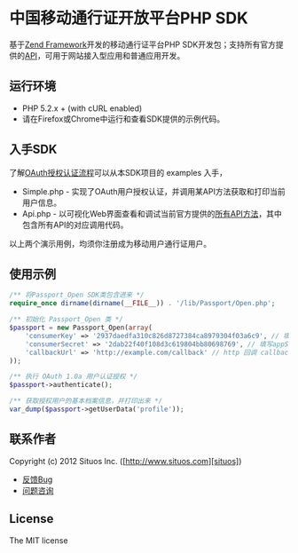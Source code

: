 中国移动通行证开放平台PHP SDK
========

基于[Zend Framework][ZF]开发的移动通行证平台PHP SDK开发包；支持所有官方提供的[API][API]，可用于网站接入型应用和普通应用开发。

## 运行环境

* PHP 5.2.x + (with cURL enabled)
* 请在Firefox或Chrome中运行和查看SDK提供的示例代码。

## 入手SDK

了解[OAuth授权认证流程][OAuth]可以从本SDK项目的 examples 入手，

* Simple.php - 实现了OAuth用户授权认证，并调用某API方法获取和打印当前用户信息。
* Api.php - 以可视化Web界面查看和调试当前官方提供的[所有API方法][API]，其中包含所有API的对应调用代码。

以上两个演示用例，均须你注册成为移动用户通行证用户。

## 使用示例

```php
/** 将Passport_Open SDK类包含进来 */
require_once dirname(dirname(__FILE__)) . '/lib/Passport/Open.php';

/** 初始化 Passport_Open 类 */
$passport = new Passport_Open(array(
	'consumerKey' => '2937daedfa310c826d8727384ca8979304f03a6c9', // 填写应用appKey
	'consumerSecret' => '2dab22f40f108d3c619804bb80698769', // 填写appSecret
	'callbackUrl' => 'http://example.com/callback' // http 回调 callback 地址
));

/** 执行 OAuth 1.0a 用户认证授权 */
$passport->authenticate();

/** 获取授权用户的基本档案信息，并打印出来 */
var_dump($passport->getUserData('profile'));
```

## 联系作者

Copyright (c) 2012 Situos Inc. ([http://www.situos.com][situos])

* [反馈Bug][issues]
* [问题咨询][issues]

## License

The MIT license

[ZF]: http://zendframework.com
[API]: http://gd.10086.cn/passport/open/wiki
[OAuth]: http://oauth.net/
[issues]: https://github.com/cnsaturn/cmcc-passport-open-php-sdk/issues
[situos]: http://www.situos.com/